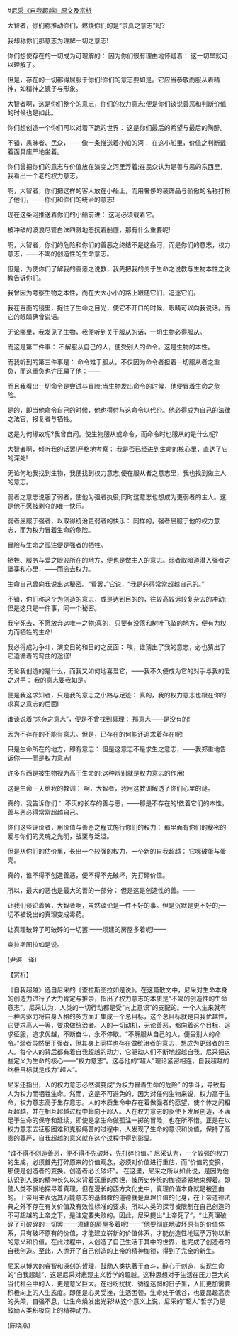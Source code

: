 #[尼采《自我超越》原文及赏析](https://www.vrrw.net/wx/12030.html)

大智者，你们称推动你们，燃烧你们的是“求真之意志”吗?

我却称你们那意志为理解一切之意志!

你们想使存在的一切成为可理解的： 因为你们很有理由地怀疑着： 这一切早就可以理解了。

但是，存在的一切都得屈服于你们!你们的意志要如是。它应当恭敬而服从着精神，如精神之镜子与形象。

大智者啊，这是你们整个的意志，你们的权力意志;便是你们谈说善恶和判断价值的时候也是如此。

你们想创造一个你们可以对着下跪的世界： 这是你们最后的希望与最后的陶醉。

不错，愚昧者、民众，——像一条推送着小船的河： 在这小船里，价值之判断戴着面具庄严地坐着。

你们曾把你们的意志与价值放在演变之河里浮着;在民众认为是善与恶的东西里，我看出一个老的权力意志。

啊，大智者，你们把这样的客人放在小船上，而用奢侈的装饰品与骄傲的名称打扮了他们，——你们和你们的统治的意志!



现在这条河推送着你们的小船前进： 这河必须载着它。

被冲破的波浪尽管白沫四溅地怒抗着船底，那有什么重要呢!

啊，大智者，你们的危险和你们的善恶之终结不是这条河，而是你们的意志，权力意志，——不竭的创造性的生命意志。

但是，为使你们了解我的善恶之说教，我先把我的关于生命之说教与生物本性之说教告诉你们。

我曾因为考察生物之本性，而在大大小小的路上跟随它们，追逐它们。

我在百面的镜里，捉住了生命之目光，使它不开口的时候，眼睛可以向我说话。而它的眼睛确曾说话。

无论哪里，我发见了生物，我便听到关于服从的话，一切生物必得服从。

而这是第二件事： 不解服从自己的人，便受别人的命令。这是生物的本性。

而我听到的第三件事是： 命令难于服从。不仅因为命令者担着一切服从者之重负，而这重负也许压扁了他：——

而且我看出一切命令是尝试与冒险;当生物发出命令的时候，他便冒着生命之危险。

是的，即当他命令自己的时候，他也得付与这命令以代价。他必得成为自己的法律之法官，报复者与牺牲。

这是为何缘故呢?我曾自问。使生物服从或命令，而命令时也服从的是什么呢?

大智者啊，倾听我的话罢!严格地考察： 我是否已经进到生命的核心里，直达了它的深处!

无论何地我找到生物，我便找到权力意志;便在服从者之意志里，我也找到做主人的意志。

弱者之意志说服了弱者，使他为强者执役;同时这意志也想成为更弱者的主人。这是他不愿被剥夺的唯一快乐。

弱者屈服于强者，以取得统治更弱者的快乐： 同样的，强者屈服于他的权力意志，而为权力冒着生命的危险。

冒险与生命之孤注便是强者的牺牲。

牺牲、服务与爱之眼波所在的地方，便也是做主人的意志。弱者取暗道潜入强者之堡寨和心里，——而盗去权力。

生命自己曾向我说出这秘密。“看罢，”它说，“我是必得常常超越自己的。”

不错，你们称这个为创造的意志，或是达到目的的，往较高较远较复杂去的冲动;但是这只是一件事，同一个秘密。

我宁死去，不愿放弃这唯一之物;真的，只要有没落和树叶飞坠的地方，便有为权力而牺牲的生命!

我必得成为争斗，演变目的和目的之反面： 唉，谁猜出了我的意志，必也猜出了它遵循着的弯曲的途径!

无论我创造的是什么，而我又如何地喜爱它，——我不久便成为它的对手与我的爱之对手： 我的意志要我如是。

便是我这求知者，只是我的意志之小路与足迹： 真的，我的权力意志也跟在你的求真之意志的后面!

谁谈说着“求存之意志”，便是不曾找到真理： 那意志——是没有的!

因为不存在的不能有意志。但是，已存在的何能还追求着存在呢!

只是生命所在的地方，即有意志： 但是这意志不是求生之意志，——我郑重地告诉你——而是权力意志!

许多东西是被生物视为高于生命的;这种辨别就是权力意志的作用!

这是生命一天给我的教训： 啊，大智者，我用这教训解透了你们心里的谜。

真的，我告诉你们： 不灭的长存的善与恶，——那是不存在的!依着它们的本性，善与恶必得常常超越自己。

你们这些评价者，用价值与善恶之程式施行你们的权力： 那里面有你们的秘密的爱与你们的灵魂之光明，战栗与泛溢。

但是从你们的估价里，长出一个较强的权力，一个新的自我超越： 它啄破蛋与蛋壳。

真的，谁不得不创造善恶，便不得不先破坏，先打碎价值。

所以，最大的恶也是最大的善的一部分： 但是这是创造性的善。——

让我们谈论着罢，大智者啊，虽然谈论是一件不好的事。但是沉默是更不好的;一切不被说出的真理变成毒药。

让真理破碎了可破碎的一切罢!——须建的房屋多着呢!——

查拉斯图拉如是说。

(尹溟　译)

【赏析】

《自我超越》选自尼采的《查拉斯图拉如是说》。在这篇散文中，尼采对生命本身的创造力进行了大力肯定与推崇，指出了权力意志的本质是“不竭的创造性的生命意志”。尼采认为，人类的一切行动都是受“向上意识”的支配的。一个人生来就有一种内驱力将自身人格的多方面汇集成一个总目标，这个总目标就是自我优越性，它要求高人一等，要求做统治者。人的一切动机，无论善恶，都向着这个目标，追求征服，追求优越，不断奋斗，永不停歇。“不解服从自己的人，便受别人的命令。”弱者虽然屈于强者，但其身上同样也存在做统治者的意志，想成为更弱者的主人。每个人的背后都有着自我超越的动力，它驱动人们不断地超越自我。尼采把这些定义为生命的核心——“权力意志”。这与他的“超人”理论紧密相连，自我超越的终极目标就是成为“超人”。

尼采还指出，人的权力意志必然演变成“为权力冒着生命的危险” 的争斗，导致有人为权力而牺牲生命。然而，这是不可避免的，因为对任何生物来说，权力高于生命，权力意志高于生存意志。人的本质生命中存在着做强者的愿望，使个体之间相互超越，并在相互超越过程中趋向于超人。人在权力意志的驱使下发展创造，不满足于生命的保守和延续，即使是拿生命做孤注一掷的冒险，也在所不惜。正是在以权力意志去征服困难和克服痛苦的过程中，人发现了生命的意识和价值，保持了高贵的尊严，自我超越的意义就在这个过程中得到彰显。

“谁不得不创造善恶，便不得不先破坏，先打碎价值。” 尼采认为，一个较强的权力的生成，必须首先打碎原来的价值观念，必须对价值进行重估，而“价值的变换，那便是创造者的变换。创造者必长破坏”。 在这里，尼采之所以如此说，是因为他认识到人类的精神长久以来背着沉重的负担，被历史传统的枷锁紧紧地束缚着。即使人类不懈地探寻着真理，但在漫长的西方文化史中，真理价值本身就是被歪曲的。上帝用来表达其万能意志的基督教的道德就是真理价值的化身，在上帝道德法典之外不存在有关价值及有效性标准的要求，所以人类的探寻被限制在自己创造的不可超越的上帝之下，是注定要失败的。因此，尼采提出“上帝死了”，“让真理破碎了可破碎的一切罢!——须建的房屋多着呢!——”他要彻底地破坏原有的价值体系，只有破坏原有的价值，才能建立崭新的价值体系，才能创造性地赋予万物以新的意义和价值。在此过程中，人创造了自己生活于其中的世界，也完成了创造者的自我创造。至此，人抛开了自己创造的上帝的精神枷锁，得到了完全的新生。

尼采以博大的睿智和深刻的哲理，鼓励人类执著于奋斗，醉心于创造，实现生命的“自我超越”，这是尼采对悲观主义哲学的超越。这种思想对于生活在压力巨大的当代社会中的人，更是意义巨大。在纷纷扰扰、彷徨迷惘的日子里，人们更加需要积极向上的人生态度。即便是心灵受挫，生活困顿，生命处于低谷，也要昂起高贵的头颅，自强不息，让生命焕发出光彩!从这个意义上说，尼采的“超人”哲学乃是鼓励人类积极向上的精神动力。

(陈晓燕)

